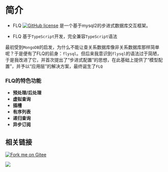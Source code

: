 # 简介

 - FLQ [![GitHub license](https://img.shields.io/github/license/flycran/flq)](https://github.com/flycran/flq/blob/master/LICENSE) 是一个基于mysql2的步进式数据库交互框架。

 - FLQ 基于`TypeScript`开发，完全兼容`TypeScript`语法

最初受到`MongoDB`的启发，为什么不能让查关系数据库像非关系数据库那样简单呢？于是便有了FLQ的前身：`flysql`。但后来我意识到`flysql`的语法过于简陋，于是我改进了它，并首次提出了“步进式配置”的思想，在此基础上提供了“模型配置”，并予以“应用层”的解决方案，最终诞生了`FLQ`

### FLQ的特色功能

- **预处理/后处理**
- **虚拟查询**
- **插槽**
- **有序列表**
- **递归查询**
- **异步订阅**

## 相关链接

[![Fork me on Gitee](https://gitee.com/flycran/flq/widgets/widget_3.svg?color=e6843a)](https://gitee.com/flycran/flq)

[![](https://badgen.net/badge/icon/github?icon=github&label)](https://github.com/flycran/flq)